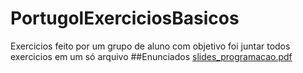 # PortugolExerciciosBasicos
 Exercicios feito por um grupo de aluno com objetivo foi juntar todos exercicios em um só arquivo 
 ##Enunciados
[slides_programacao.pdf](https://github.com/alonsojj/Portugol-Exercicios-Basicos/files/11792644/slides_programacao.pdf)

